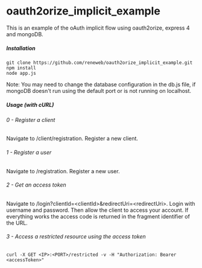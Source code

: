 oauth2orize_implicit_example
============================

This is an example of the oAuth implicit flow using oauth2orize, express 4 and mongoDB.

##### Installation

```
git clone https://github.com/reneweb/oauth2orize_implicit_example.git
npm install
node app.js
```
Note: You may need to change the database configuration in the db.js file, if mongoDB doesn't run using the default port or is not running on localhost.

##### Usage (with cURL)

###### 0 - Register a client

Navigate to /client/registration. Register a new client.

###### 1 - Register a user

Navigate to /registration. Register a new user.

###### 2 - Get an access token

Navigate to /login?clientId=&lt;clientId&gt;&redirectUri=&lt;redirectUri&gt;. Login with username and password. Then allow the client to access your account.
If everything works the access code is returned in the fragment identifier of the URL.


###### 3 - Access a restricted resource using the access token

```
curl -X GET <IP>:<PORT>/restricted -v -H "Authorization: Bearer <accessToken>"
```

